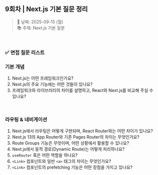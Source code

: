 ## 9회차 | Next.js 기본 질문 정리

> 📅 날짜: 2025-09-15 (월) <br/>
> 📚 주제: Next.js 기본 질문

<br/>

### ✅ 면접 질문 리스트

### 기본 개념

1. Next.js는 어떤 프레임워크인가요?
2. Next.js의 주요 기능에는 어떤 것들이 있나요?
3. 프레임워크와 라이브러리의 차이를 설명하고, React와 Next.js를 비교해 주실 수 있나요?

<br/>

### 라우팅 & 네비게이션

1. Next.js에서 라우팅은 어떻게 구현되며, React Router와는 어떤 차이가 있나요?
2. Next.js 13의 App Router와 기존 Pages Router의 차이는 무엇인가요?
3. Route Groups 기능은 무엇이며, 어떤 상황에서 활용할 수 있나요?
4. Next.js에서 동적 경로(Dynamic Route)는 어떻게 처리하나요?
5. `useRouter` 훅은 어떤 역할을 하나요?
6. `<Link>` 컴포넌트와 일반 `<a>` 태그의 차이는 무엇인가요?
7. `<Link>` 컴포넌트의 prefetching 기능은 어떤 장점을 가지고 있나요?
